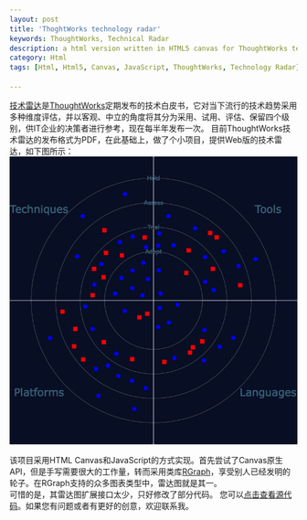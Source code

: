 ```yaml
---
layout: post
title: 'ThoghtWorks technology radar'
keywords: ThoughtWorks, Technical Radar
description: a html version written in HTML5 canvas for ThoughtWorks technical radar
category: Html
tags: [Html, Html5, Canvas, JavaScript, ThoughtWorks, Technology Radar]

---
```


[技术雷达](http://www.thoughtworks.com/radar)是[ThoughtWorks](http://www.thoughtworks.com/cn/)定期发布的技术白皮书，它对当下流行的技术趋势采用多种维度评估，并以客观、中立的角度将其分为采用、试用、评估、保留四个级别，供IT企业的决策者进行参考，现在每半年发布一次。
目前ThoughtWorks技术雷达的发布格式为PDF，在此基础上，做了个小项目，提供Web版的技术雷达，如下图所示：
[![ThoughtWorks Technology Radar](/assets/images/tech-radar.png "ThoughtWorks Technology Radar")](#)

该项目采用HTML Canvas和JavaScript的方式实现。首先尝试了Canvas原生API，但是手写需要很大的工作量，转而采用类库[RGraph](http://www.rgraph.net/)，享受别人已经发明的轮子。在RGraph支持的众多图表类型中，雷达图就是其一。  
可惜的是，其雷达图扩展接口太少，只好修改了部分代码。
您可以[点击查看源代码](https://github.com/aqingsao/TechRadar)。如果您有问题或者有更好的创意，欢迎联系我。
